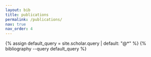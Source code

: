 ```yaml
---
layout: bib
title: publications
permalink: /publications/
nav: true
nav_order: 4
---
```


{% assign default_query = site.scholar.query | default: "@*" %}
{% bibliography --query default_query %}
